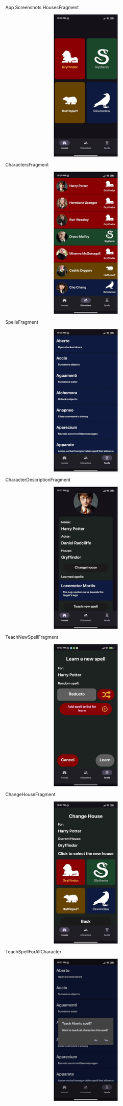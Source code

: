 App Screenshots
HousesFragment
<p align="center">
  <img src="screenshots/houses.jpg" alt="App Screenshot" width="200">
</p>
CharactersFragment
<p align="center">
  <img src="screenshots/characters.jpg" alt="App Screenshot" width="200">
</p>
SpellsFragment
<p align="center">
  <img src="screenshots/spells.jpg" alt="App Screenshot" width="200">
</p>
CharacterDescriptionFragment
<p align="center">
  <img src="screenshots/character_description.jpg" alt="App Screenshot" width="200">
</p>
TeachNewSpellFragment
<p align="center">
  <img src="screenshots/learnspell.jpg" alt="App Screenshot" width="200">
</p>
ChangeHouseFragment
<p align="center">
  <img src="screenshots/changehouse.jpg" alt="App Screenshot" width="200">
</p>
TeachSpellForAllCharacter
<p align="center">
  <img src="screenshots/learnspellforall.jpg" alt="App Screenshot" width="200">
</p>

